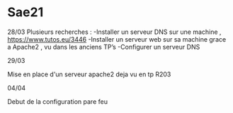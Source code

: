 # Sae21
28/03
Plusieurs recherches :
	-Installer un serveur DNS sur une machine , https://www.tutos.eu/3446
	-Installer un serveur web sur sa machine grace a Apache2 , vu dans les anciens TP’s
	-Configurer un serveur DNS 


29/03

Mise en place d'un serveur apache2
deja vu en tp R203 

04/04

Debut de la configuration pare feu
